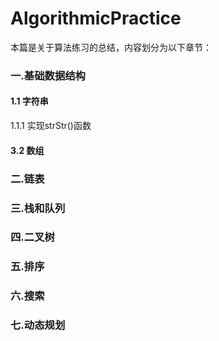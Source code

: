 # AlgorithmicPractice

本篇是关于算法练习的总结，内容划分为以下章节：
### 一.基础数据结构
#### 1.1 字符串
1.1.1 实现strStr()函数

#### 3.2 数组

### 二.链表

### 三.栈和队列

### 四.二叉树

### 五.排序

### 六.搜索

### 七.动态规划
